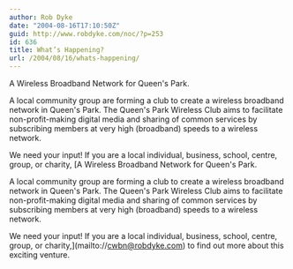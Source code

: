```yaml
---
author: Rob Dyke
date: "2004-08-16T17:10:50Z"
guid: http://www.robdyke.com/noc/?p=253
id: 636
title: What’s Happening?
url: /2004/08/16/whats-happening/
---
```

A Wireless Broadband Network for Queen's Park.

A local community group are forming a club to create a wireless broadband network in Queen's Park. The Queen's Park Wireless Club aims to facilitate non-profit-making digital media and sharing of common services by subscribing members at very high (broadband) speeds to a wireless network.

We need your input! If you are a local individual, business, school, centre, group, or charity, [A Wireless Broadband Network for Queen's Park.

A local community group are forming a club to create a wireless broadband network in Queen's Park. The Queen's Park Wireless Club aims to facilitate non-profit-making digital media and sharing of common services by subscribing members at very high (broadband) speeds to a wireless network.

We need your input! If you are a local individual, business, school, centre, group, or charity,](mailto://cwbn@robdyke.com) to find out more about this exciting venture.